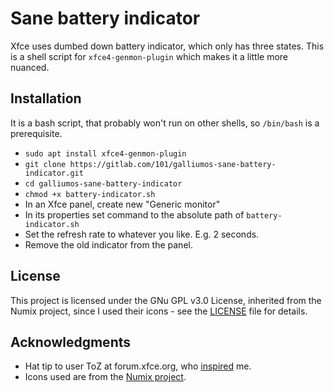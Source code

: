# Sane battery indicator

Xfce uses dumbed down battery indicator, which only has three states. This is a shell script for `xfce4-genmon-plugin` which makes it a little more nuanced.

## Installation

It is a bash script, that probably won't run on other shells, so `/bin/bash` is a prerequisite.

* `sudo apt install xfce4-genmon-plugin`
* `git clone https://gitlab.com/101/galliumos-sane-battery-indicator.git`
* `cd galliumos-sane-battery-indicator`
* `chmod +x battery-indicator.sh`
* In an Xfce panel, create new "Generic monitor"
* In its properties set command to the absolute path of `battery-indicator.sh`
* Set the refresh rate to whatever you like. E.g. 2 seconds.
* Remove the old indicator from the panel.

## License

This project is licensed under the GNu GPL v3.0 License, inherited from the Numix project, since I used their icons - see the [LICENSE](LICENSE.md) file for details.

## Acknowledgments

* Hat tip to user ToZ at forum.xfce.org, who [inspired](https://forum.xfce.org/viewtopic.php?pid=47879#p47879) me.
* Icons used are from the [Numix project](http://numixproject.org/).
